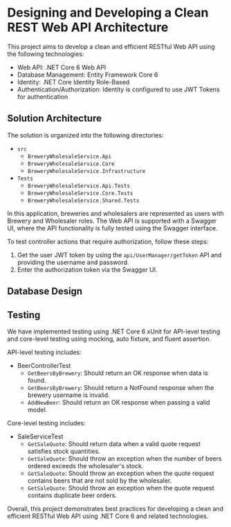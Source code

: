 # Designing and Developing a Clean REST Web API Architecture

This project aims to develop a clean and efficient RESTful Web API using the following technologies:

- Web API: .NET Core 6 Web API
- Database Management: Entity Framework Core 6
- Identity: .NET Core Identity Role-Based
- Authentication/Authorization: Identity is configured to use JWT Tokens for authentication

## Solution Architecture

The solution is organized into the following directories:

- `src`
  - `BreweryWholesaleService.Api`
  - `BreweryWholesaleService.Core`
  - `BreweryWholesaleService.Infrastructure`
- `Tests`
  - `BreweryWholesaleService.Api.Tests`
  - `BreweryWholesaleService.Core.Tests`
  - `BreweryWholesaleService.Shared.Tests`

In this application, breweries and wholesalers are represented as users with Brewery and Wholesaler roles. The Web API is supported with a Swagger UI, where the API functionality is fully tested using the Swagger interface.

To test controller actions that require authorization, follow these steps:

1. Get the user JWT token by using the `api/UserManager/getToken` API and providing the username and password.
2. Enter the authorization token via the Swagger UI.
## Database Design
## Testing

We have implemented testing using .NET Core 6 xUnit for API-level testing and core-level testing using mocking, auto fixture, and fluent assertion.

API-level testing includes:

- BeerControllerTest
  - `GetBeersByBrewery`: Should return an OK response when data is found.
  - `GetBeersByBrewery`: Should return a NotFound response when the brewery username is invalid.
  - `AddNewBeer`: Should return an OK response when passing a valid model.

Core-level testing includes:

- SaleServiceTest
  - `GetSaleQuote`: Should return data when a valid quote request satisfies stock quantities.
  - `GetSaleQuote`: Should throw an exception when the number of beers ordered exceeds the wholesaler's stock.
  - `GetSaleQuote`: Should throw an exception when the quote request contains beers that are not sold by the wholesaler.
  - `GetSaleQuote`: Should throw an exception when the quote request contains duplicate beer orders.

Overall, this project demonstrates best practices for developing a clean and efficient RESTful Web API using .NET Core 6 and related technologies.
